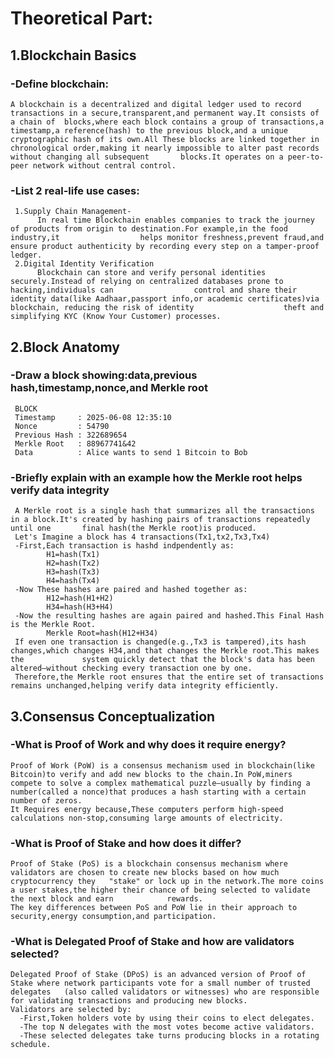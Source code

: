 # Theoretical Part:
## 1.Blockchain Basics
  ### -Define blockchain:
    A blockchain is a decentralized and digital ledger used to record transactions in a secure,transparent,and permanent way.It consists of a chain of  blocks,where each block contains a group of transactions,a timestamp,a reference(hash) to the previous block,and a unique cryptographic hash of its own.All These blocks are linked together in chronological order,making it nearly impossible to alter past records without changing all subsequent       blocks.It operates on a peer-to-peer network without central control.
  ### -List 2 real-life use cases:
     1.Supply Chain Management-
          In real time Blockchain enables companies to track the journey of products from origin to destination.For example,in the food industry,it                  helps monitor freshness,prevent fraud,and ensure product authenticity by recording every step on a tamper-proof ledger.
     2.Digital Identity Verification
          Blockchain can store and verify personal identities securely.Instead of relying on centralized databases prone to hacking,individuals can                  control and share their identity data(like Aadhaar,passport info,or academic certificates)via blockchain, reducing the risk of identity                    theft and simplifying KYC (Know Your Customer) processes.
## 2.Block Anatomy
  ### -Draw a block showing:data,previous hash,timestamp,nonce,and Merkle root
     BLOCK
     Timestamp     : 2025-06-08 12:35:10
     Nonce         : 54790
     Previous Hash : 322689654
     Merkle Root   : 88967741&42
     Data          : Alice wants to send 1 Bitcoin to Bob
  ### -Briefly explain with an example how the Merkle root helps verify data integrity
     A Merkle root is a single hash that summarizes all the transactions in a block.It's created by hashing pairs of transactions repeatedly until one       final hash(the Merkle root)is produced.  
     Let's Imagine a block has 4 transactions(Tx1,tx2,Tx3,Tx4)
     -First,Each transaction is hashd indpendently as:
            H1=hash(Tx1)
            H2=hash(Tx2)
            H3=hash(Tx3)
            H4=hash(Tx4)
     -Now These hashes are paired and hashed together as:
            H12=hash(H1+H2)
            H34=hash(H3+H4)
     -Now the resulting hashes are again paired and hashed.This Final Hash is the Merkle Root.   
            Merkle Root=hash(H12+H34)    
     If even one transaction is changed(e.g.,Tx3 is tampered),its hash changes,which changes H34,and that changes the Merkle root.This makes the             system quickly detect that the block's data has been altered—without checking every transaction one by one.  
     Therefore,the Merkle root ensures that the entire set of transactions remains unchanged,helping verify data integrity efficiently.
## 3.Consensus Conceptualization
  ### -What is Proof of Work and why does it require energy?
    Proof of Work (PoW) is a consensus mechanism used in blockchain(like Bitcoin)to verify and add new blocks to the chain.In PoW,miners compete to solve a complex mathematical puzzle—usually by finding a number(called a nonce)that produces a hash starting with a certain number of zeros.
    It Requires energy because,These computers perform high-speed calculations non-stop,consuming large amounts of electricity.
  ### -What is Proof of Stake and how does it differ?
    Proof of Stake (PoS) is a blockchain consensus mechanism where validators are chosen to create new blocks based on how much cryptocurrency they   "stake" or lock up in the network.The more coins a user stakes,the higher their chance of being selected to validate the next block and earn            rewards.
    The key differences between PoS and PoW lie in their approach to security,energy consumption,and participation.
  ### -What is Delegated Proof of Stake and how are validators selected?
    Delegated Proof of Stake (DPoS) is an advanced version of Proof of Stake where network participants vote for a small number of trusted delegates   (also called validators or witnesses) who are responsible for validating transactions and producing new blocks.
    Validators are selected by:
      -First,Token holders vote by using their coins to elect delegates.
      -The top N delegates with the most votes become active validators.
      -These selected delegates take turns producing blocks in a rotating schedule.
